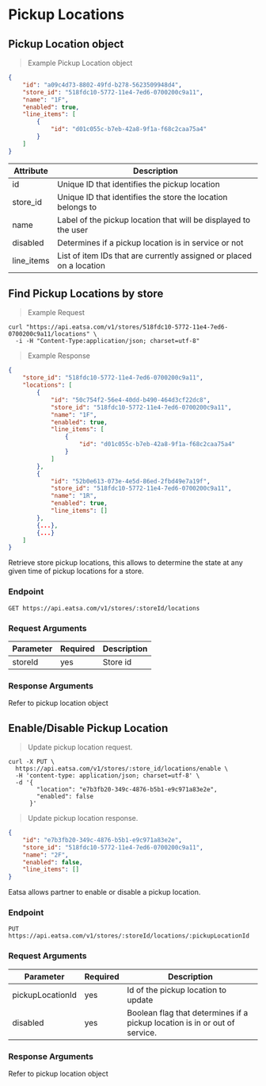 # Pickup Locations

## Pickup Location object

> Example Pickup Location object

```json
{
    "id": "a09c4d73-8802-49fd-b278-5623509948d4",
    "store_id": "518fdc10-5772-11e4-7ed6-0700200c9a11",
    "name": "1F",
    "enabled": true,
    "line_items": [
        {
            "id": "d01c055c-b7eb-42a8-9f1a-f68c2caa75a4"
        }
    ]
}
```

Attribute | Description
--------- | -----------
id | Unique ID that identifies the pickup location
store_id | Unique ID that identifies the store the location belongs to
name | Label of the pickup location that will be displayed to the user 
disabled| Determines if a pickup location is in service or not
line_items | List of item IDs that are currently assigned or placed on a location

## Find Pickup Locations by store

> Example Request

```curl
curl "https://api.eatsa.com/v1/stores/518fdc10-5772-11e4-7ed6-0700200c9a11/locations" \
  -i -H "Content-Type:application/json; charset=utf-8"
```

> Example Response

```json
{
    "store_id": "518fdc10-5772-11e4-7ed6-0700200c9a11",
    "locations": [
        {
            "id": "50c754f2-56e4-40dd-b490-464d3cf22dc8",
            "store_id": "518fdc10-5772-11e4-7ed6-0700200c9a11",
            "name": "1F",
            "enabled": true,
            "line_items": [
                {
                    "id": "d01c055c-b7eb-42a8-9f1a-f68c2caa75a4"
                }
            ]
        },
        {
            "id": "52b0e613-073e-4e5d-86ed-2fbd49e7a19f",
            "store_id": "518fdc10-5772-11e4-7ed6-0700200c9a11",
            "name": "1R",
            "enabled": true,
            "line_items": []
        },
        {...},
        {...}
    ]
}
```

Retrieve store pickup locations, this allows to determine the state at any given time of pickup locations for a store. 


### Endpoint

`GET https://api.eatsa.com/v1/stores/:storeId/locations`

### Request Arguments

Parameter | Required | Description
--------- | ------- | -----------
storeId | yes  | Store id

### Response Arguments

Refer to pickup location object


## Enable/Disable Pickup Location

> Update pickup location request.

```shell
curl -X PUT \
  https://api.eatsa.com/v1/stores/:store_id/locations/enable \
  -H 'content-type: application/json; charset=utf-8' \
  -d '{
        "location": "e7b3fb20-349c-4876-b5b1-e9c971a83e2e",
        "enabled": false
      }'
```

> Update pickup location response.

```json
{
    "id": "e7b3fb20-349c-4876-b5b1-e9c971a83e2e",
    "store_id": "518fdc10-5772-11e4-7ed6-0700200c9a11",
    "name": "2F",
    "enabled": false,
    "line_items": []
}
```

Eatsa allows partner to enable or disable a pickup location.

### Endpoint

`PUT https://api.eatsa.com/v1/stores/:storeId/locations/:pickupLocationId`

### Request Arguments

Parameter | Required | Description
--------- | ------- | -----------
pickupLocationId | yes  | Id of the pickup location to update
disabled | yes  | Boolean flag that determines if a pickup location is in or out of service.

### Response Arguments

Refer to pickup location object



